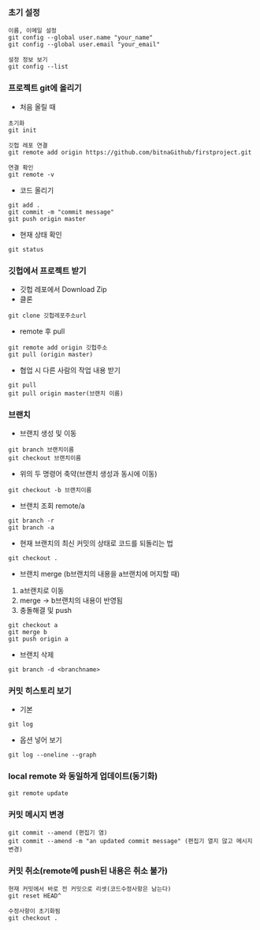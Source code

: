 ### 초기 설정
```
이름, 이메일 설정
git config --global user.name "your_name"
git config --global user.email "your_email"

설정 정보 보기
git config --list
```
### 프로젝트 git에 올리기
- 처음 올릴 때
```
초기화
git init

깃헙 레포 연결
git remote add origin https://github.com/bitnaGithub/firstproject.git

연결 확인
git remote -v
```
- 코드 올리기
```
git add .
git commit -m "commit message"
git push origin master
```

- 현재 상태 확인
```
git status
```
### 깃헙에서 프로젝트 받기
- 깃헙 레포에서 Download Zip
- 클론
```
git clone 깃헙레포주소url
```
- remote 후 pull
```
git remote add origin 깃헙주소
git pull (origin master)
```
- 협업 시 다른 사람의 작업 내용 받기
```
git pull
git pull origin master(브랜치 이름)
```
### 브랜치
- 브랜치 생성 및 이동
```
git branch 브랜치이름
git checkout 브랜치이름
```
- 위의 두 명령어 축약(브랜치 생성과 동시에 이동)
```
git checkout -b 브랜치이름
```
- 브랜치 조회 remote/a
```
git branch -r
git branch -a
```
- 현재 브랜치의 최신 커밋의 상태로 코드를 되돌리는 법
```
git checkout .
```
- 브랜치 merge (b브랜치의 내용을 a브랜치에 머지할 때)
1. a브랜치로 이동
2. merge -> b브랜치의 내용이 반영됨
3. 충돌해결 및 push
```
git checkout a
git merge b
git push origin a
```
- 브랜치 삭제
```
git branch -d <branchname>
```
### 커밋 히스토리 보기
- 기본
```
git log
```
- 옵션 넣어 보기
```
git log --oneline --graph
```
### local remote 와 동일하게 업데이트(동기화)
```
git remote update
```
### 커밋 메시지 변경
```
git commit --amend (편집기 염)
git commit --amend -m "an updated commit message" (편집기 열지 않고 메시지 변경)
```
### 커밋 취소(remote에 push된 내용은 취소 불가)
```
현재 커밋에서 바로 전 커밋으로 리셋(코드수정사항은 남는다)
git reset HEAD^

수정사항이 초기화됨
git checkout .
```
